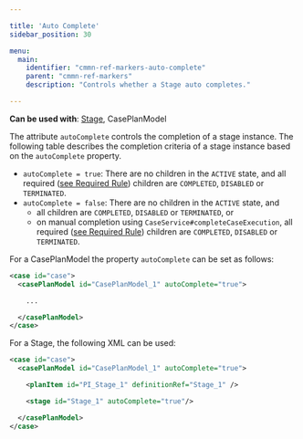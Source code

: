 ```yaml
---

title: 'Auto Complete'
sidebar_position: 30

menu:
  main:
    identifier: "cmmn-ref-markers-auto-complete"
    parent: "cmmn-ref-markers"
    description: "Controls whether a Stage auto completes."

---
```


**Can be used with**: [Stage](../grouping-tasks/stage.md), CasePlanModel

<a href="#" class="cmmn-symbol" data-type="marker-auto-complete"></a>

The attribute `autoComplete` controls the completion of a stage instance. The following table describes the completion criteria of a stage instance based on the `autoComplete` property.

* `autoComplete = true`: There are no children in the `ACTIVE` state, and all required (<a href="../reference/cmmn11/markers/required-rule.md">see Required Rule</a>) children are `COMPLETED`, `DISABLED` or `TERMINATED`.
* `autoComplete = false`: There are no children in the `ACTIVE` state, and
    * all children are `COMPLETED`, `DISABLED` or `TERMINATED`, or
    * on manual completion using `CaseService#completeCaseExecution`, all required (<a href="../reference/cmmn11/markers/required-rule.md">see Required Rule</a>) children are `COMPLETED`, `DISABLED` or `TERMINATED`.

For a CasePlanModel the property `autoComplete` can be set as follows:

```xml
<case id="case">
  <casePlanModel id="CasePlanModel_1" autoComplete="true">

    ...

  </casePlanModel>
</case>
```

For a Stage, the following XML can be used:

```xml
<case id="case">
  <casePlanModel id="CasePlanModel_1" autoComplete="true">

    <planItem id="PI_Stage_1" definitionRef="Stage_1" />

    <stage id="Stage_1" autoComplete="true"/>

  </casePlanModel>
</case>
```
